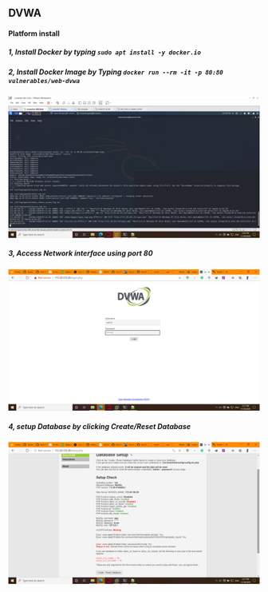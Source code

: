 ## DVWA

#### Platform install

##### 1, Install Docker by typing `sudo apt install -y docker.io`
##### 2, Install Docker Image by Typing `docker run --rm -it -p 80:80 vulnerables/web-dvwa`

![alt text](https://github.com/LunarstarPony/iPAS/blob/main/Class_Files/11_18_2020/1.png?raw=true)

##### 3, Access Network interface using port 80 

![alt text](https://github.com/LunarstarPony/iPAS/blob/main/Class_Files/11_18_2020/2.png?raw=true)

##### 4, setup Database by clicking Create/Reset Database

![alt text](https://github.com/LunarstarPony/iPAS/blob/main/Class_Files/11_18_2020/3.png?raw=true)